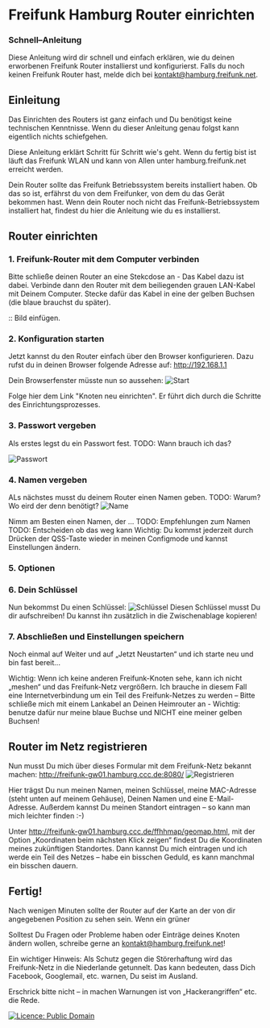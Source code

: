 #  Freifunk Hamburg Router einrichten
### Schnell–Anleitung

Diese Anleitung wird dir schnell und einfach erklären, wie du deinen erworbenen Freifunk Router installierst und konfigurierst. Falls du noch keinen Freifunk Router hast, melde dich bei <kontakt@hamburg.freifunk.net>.

## Einleitung
Das Einrichten des Routers ist ganz einfach und Du benötigst keine technischen Kenntnisse. Wenn du dieser Anleitung genau folgst kann eigentlich nichts schiefgehen.

Diese Anleitung erklärt Schritt für Schritt wie's geht. Wenn du fertig bist ist läuft das Freifunk WLAN und kann von Allen unter 
hamburg.freifunk.net erreicht werden.

Dein Router sollte das Freifunk Betriebssystem bereits installiert haben. Ob das so ist, erfährst du von dem Freifunker, von dem du das Gerät bekommen hast.
Wenn dein Router noch nicht das Freifunk-Betriebssystem installiert hat, findest du hier die Anleitung wie du es installierst.

## Router einrichten
### 1. Freifunk-Router mit dem Computer verbinden
Bitte schließe deinen Router an eine Stekcdose an - Das Kabel dazu ist dabei. Verbinde dann den Router mit dem beiliegenden grauen LAN-Kabel mit Deinem Computer. Stecke dafür das Kabel in eine der gelben Buchsen (die blaue brauchst du später).

:: Bild einfügen.

### 2. Konfiguration starten
Jetzt kannst du den Router einfach über den Browser konfigurieren. Dazu rufst du in deinen Browser folgende Adresse auf: 
<http://192.168.1.1>

Dein Browserfenster müsste nun so aussehen:
![Start](./start.jpg "So geht's los")

Folge hier dem Link "Knoten neu einrichten". Er führt dich durch die Schritte des Einrichtungsprozesses.

### 3. Passwort vergeben
Als erstes legst du ein Passwort fest.
TODO: Wann brauch ich das? 

![Passwort](./password.jpg "Nimm ein gutes Passwort")

### 4. Namen vergeben
ALs nächstes musst du deinem Router einen Namen geben.
TODO: Warum? Wo eird der denn benötigt?
![Name](./name.jpg "Such dir einen Namen aus")

Nimm am Besten einen Namen, der …
TODO: Empfehlungen zum Namen
TODO: Entscheiden ob das weg kann
	Wichtig: Du kommst jederzeit durch Drücken der QSS-Taste wieder in meinen Configmode und kannst Einstellungen ändern.

### 5. Optionen 


### 6. Dein Schlüssel
Nun bekommst Du einen Schlüssel:
![Schlüssel](./schluessel.jpg)
Diesen Schlüssel musst Du dir aufschreiben! Du kannst ihn zusätzlich in die Zwischenablage kopieren!

### 7. Abschließen und Einstellungen speichern
Noch einmal auf Weiter und auf „Jetzt Neustarten“ und ich starte neu und bin fast bereit...




Wichtig: Wenn ich keine anderen Freifunk-Knoten sehe, kann ich nicht „meshen“ und das Freifunk-Netz vergrößern. Ich brauche in diesem Fall eine Internetverbindung um ein Teil des Freifunk-Netzes zu werden – Bitte schließe mich mit einem Lankabel an Deinen Heimrouter an - 
Wichtig: benutze dafür nur meine blaue Buchse und NICHT eine meiner gelben Buchsen!

## Router im Netz registrieren
Nun musst Du mich über dieses Formular mit dem Freifunk-Netz bekannt machen:
<http://freifunk-gw01.hamburg.ccc.de:8080/>
![Registrieren](./foemular.jpg)


Hier trägst Du nun meinen Namen, meinen Schlüssel, meine MAC-Adresse (steht unten auf meinem Gehäuse), Deinen Namen und eine E-Mail-Adresse. Außerdem kannst Du meinen Standort eintragen – so kann man mich leichter finden :-) 

Unter http://freifunk-gw01.hamburg.ccc.de/ffhhmap/geomap.html, mit der Option „Koordinaten beim nächsten Klick zeigen“ findest Du die Koordinaten meines zukünftigen Standortes.
Dann kannst Du mich eintragen und ich werde ein Teil des Netzes – habe ein bisschen Geduld,
es kann manchmal ein bisschen dauern.

## Fertig!

Nach wenigen Minuten sollte der Router auf der Karte an der von dir angegebenen Position zu sehen sein. Wenn ein grüner 

Solltest Du Fragen oder Probleme haben oder Einträge deines Knoten ändern wollen,
schreibe gerne an <kontakt@hamburg.freifunk.net>!

Ein wichtiger Hinweis: Als Schutz gegen die Störerhaftung wird das Freifunk-Netz in die Niederlande getunnelt. Das kann bedeuten, dass Dich Facebook, Googlemail, etc. warnen, Du seist im Ausland.

Erschrick bitte nicht – in machen Warnungen ist von „Hackerangriffen“ etc. die Rede.  

[![Licence: Public Domain](http://creativecommons.org/images/deed/nolaw.png)](http://creativecommons.org/publicdomain/zero/1.0/)
